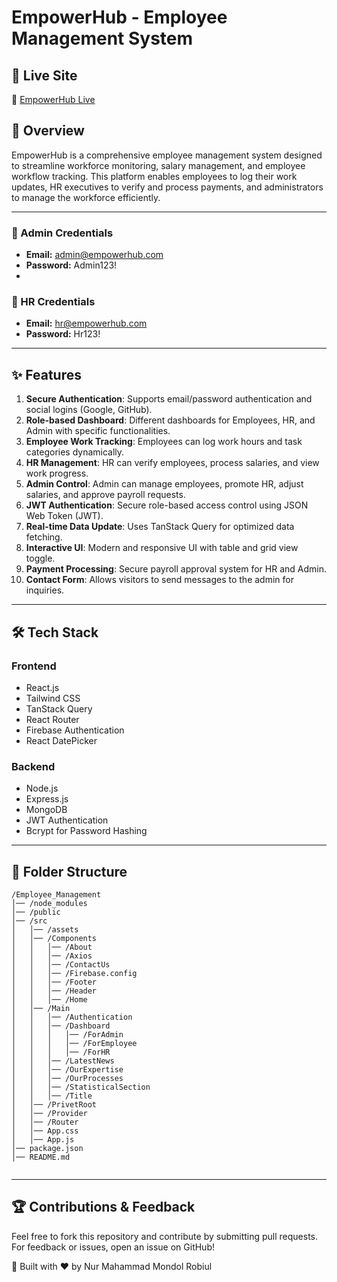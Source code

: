 # EmpowerHub - Employee Management System

## 🚀 Live Site
🔗 [EmpowerHub Live](https://snazzy-daffodil-c813e6.netlify.app/)

## 📌 Overview
EmpowerHub is a comprehensive employee management system designed to streamline workforce monitoring, salary management, and employee workflow tracking. This platform enables employees to log their work updates, HR executives to verify and process payments, and administrators to manage the workforce efficiently.

---

### 🔑 Admin Credentials
- **Email:** admin@empowerhub.com
- **Password:** Admin123!
- 
### 🔑 HR Credentials
- **Email:** hr@empowerhub.com
- **Password:** Hr123!

---

## ✨ Features
1. **Secure Authentication**: Supports email/password authentication and social logins (Google, GitHub).
2. **Role-based Dashboard**: Different dashboards for Employees, HR, and Admin with specific functionalities.
3. **Employee Work Tracking**: Employees can log work hours and task categories dynamically.
4. **HR Management**: HR can verify employees, process salaries, and view work progress.
5. **Admin Control**: Admin can manage employees, promote HR, adjust salaries, and approve payroll requests.
6. **JWT Authentication**: Secure role-based access control using JSON Web Token (JWT).
7. **Real-time Data Update**: Uses TanStack Query for optimized data fetching.
8. **Interactive UI**: Modern and responsive UI with table and grid view toggle.
9. **Payment Processing**: Secure payroll approval system for HR and Admin.
10. **Contact Form**: Allows visitors to send messages to the admin for inquiries.

---

## 🛠 Tech Stack
### **Frontend**
- React.js
- Tailwind CSS
- TanStack Query
- React Router
- Firebase Authentication
- React DatePicker

### **Backend**
- Node.js
- Express.js
- MongoDB
- JWT Authentication
- Bcrypt for Password Hashing

---

## 📂 Folder Structure
```
/Employee_Management
│── /node_modules
│── /public
│── /src
│   │── /assets
│   │── /Components
│   │   │── /About
│   │   │── /Axios
│   │   │── /ContactUs
│   │   │── /Firebase.config
│   │   │── /Footer
│   │   │── /Header
│   │   │── /Home
│   │── /Main
│   │   │── /Authentication
│   │   │── /Dashboard
│   │   │   │── /ForAdmin
│   │   │   │── /ForEmployee
│   │   │   │── /ForHR
│   │   │── /LatestNews
│   │   │── /OurExpertise
│   │   │── /OurProcesses
│   │   │── /StatisticalSection
│   │   │── /Title
│   │── /PrivetRoot
│   │── /Provider
│   │── /Router
│   │── App.css
│   │── App.js
│── package.json
│── README.md


```
---




## 🏆 Contributions & Feedback
Feel free to fork this repository and contribute by submitting pull requests. For feedback or issues, open an issue on GitHub!

🚀 Built with ❤️ by Nur Mahammad Mondol Robiul


